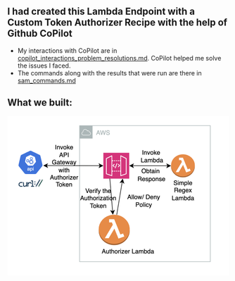 ## I had created this **Lambda Endpoint with a Custom Token Authorizer** Recipe with the help of Github CoPilot

- My interactions with CoPilot are in [copilot_interactions_problem_resolutions.md](./copilot_interactions_problem_resolutions.md). CoPilot helped me solve the issues I faced. 
- The commands along with the results that were run are there in [sam_commands.md](./sam_commands_without_actuals.md)

## What we built: 
![](./lambda_endpoint_with_authorizer.png)
